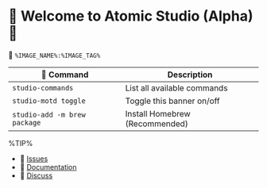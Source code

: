 # 󱍢 Welcome to Atomic Studio (Alpha) 
󱋩 `%IMAGE_NAME%:%IMAGE_TAG%`

|  Command | Description |
| ------- | ----------- |
| `studio-commands`  | List all available commands |
| `studio-motd toggle` | Toggle this banner on/off | 
| `studio-add -m brew package` | Install Homebrew (Recommended) |

%TIP%

- 󰊤 [Issues](https://issues.projectbluefin.io)
- 󰈙 [Documentation](http://docs.projectbluefin.io/)
- 󰊌 [Discuss](https://community.projectbluefin.io/)
